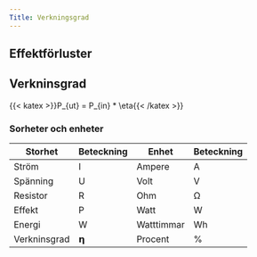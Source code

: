 ```yaml
---
Title: Verkningsgrad
---
```

## Effektförluster

## Verkninsgrad

{{< katex >}}P_{ut} = P_{in} * \eta{{< /katex >}} 

### Sorheter och enheter
| Storhet      | Beteckning | Enhet       | Beteckning |
| ------------ | ------------------ | ----------- | ---------------- |
| Ström        | I                  | Ampere      | A                |
| Spänning     | U                  | Volt        | V                |
| Resistor     | R                  | Ohm         | Ω                |
| Effekt       | P                  | Watt        | W                |
| Energi       | W                  | Watttimmar  | Wh               |
| Verkninsgrad | 𝝶                  | Procent     | %                |

